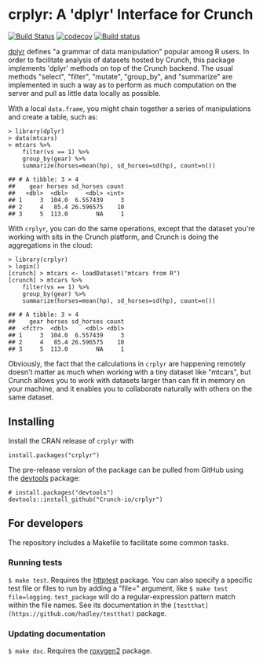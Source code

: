 # crplyr: A 'dplyr' Interface for Crunch

[![Build Status](https://travis-ci.org/Crunch-io/crplyr.png?branch=master)](https://travis-ci.org/Crunch-io/crplyr)  [![codecov](https://codecov.io/gh/Crunch-io/crplyr/branch/master/graph/badge.svg)](https://codecov.io/gh/Crunch-io/crplyr) [![Build status](https://ci.appveyor.com/api/projects/status/wjc1inaakamltdq1/branch/master?svg=true)](https://ci.appveyor.com/project/nealrichardson/crplyr/branch/master)

[dplyr](https://github.com/tidyverse/dplyr) defines "a grammar of data manipulation" popular among R users. In order to facilitate analysis of datasets hosted by Crunch, this package implements 'dplyr' methods on top of the Crunch backend. The usual methods "select", "filter", "mutate", "group_by", and "summarize" are implemented in such a way as to perform as much computation on the server and pull as little data locally as possible.

With a local `data.frame`, you might chain together a series of manipulations and create a table, such as:

    > library(dplyr)
    > data(mtcars)
    > mtcars %>%
        filter(vs == 1) %>%
        group_by(gear) %>%
        summarize(horses=mean(hp), sd_horses=sd(hp), count=n())

    ## # A tibble: 3 × 4
    ##    gear horses sd_horses count
    ##   <dbl>  <dbl>     <dbl> <int>
    ## 1     3  104.0  6.557439     3
    ## 2     4   85.4 26.596575    10
    ## 3     5  113.0        NA     1

With `crplyr`, you can do the same operations, except that the dataset you're working with sits in the Crunch platform, and Crunch is doing the aggregations in the cloud:

    > library(crplyr)
    > login()
    [crunch] > mtcars <- loadDataset("mtcars from R")
    [crunch] > mtcars %>%
        filter(vs == 1) %>%
        group_by(gear) %>%
        summarize(horses=mean(hp), sd_horses=sd(hp), count=n())

    ## # A tibble: 3 × 4
    ##    gear horses sd_horses count
    ##  <fctr>  <dbl>     <dbl> <dbl>
    ## 1     3  104.0  6.557439     3
    ## 2     4   85.4 26.596575    10
    ## 3     5  113.0        NA     1

Obviously, the fact that the calculations in `crplyr` are happening remotely doesn't matter as much when working with a tiny dataset like "mtcars", but Crunch allows you to work with datasets larger than can fit in memory on your machine, and it enables you to collaborate naturally with others on the same dataset.

## Installing

Install the CRAN release of `crplyr` with

    install.packages("crplyr")

The pre-release version of the package can be pulled from GitHub using the [devtools](https://github.com/hadley/devtools) package:

    # install.packages("devtools")
    devtools::install_github("Crunch-io/crplyr")

## For developers

The repository includes a Makefile to facilitate some common tasks.

### Running tests

`$ make test`. Requires the [httptest](https://github.com/nealrichardson/httptest) package. You can also specify a specific test file or files to run by adding a "file=" argument, like `$ make test file=logging`. `test_package` will do a regular-expression pattern match within the file names. See its documentation in the `[testthat](https://github.com/hadley/testthat)` package.

### Updating documentation

`$ make doc`. Requires the [roxygen2](https://github.com/klutometis/roxygen) package.
